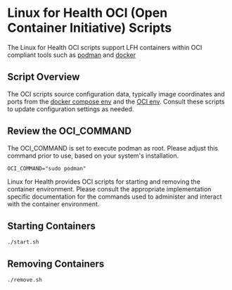 # Linux for Health OCI (Open Container Initiative) Scripts

The Linux for Health OCI scripts support LFH containers within OCI compliant tools such as [podman](http://docs.podman.io/en/latest/Introduction.html)
and [docker](https://www.docker.com/)

## Script Overview

The OCI scripts source configuration data, typically image coordinates and ports from the [docker compose env](../compose/.env)
and the [OCI env](.env). Consult these scripts to update configuration settings as needed.

## Review the OCI_COMMAND
The OCI_COMMAND is set to execute podman as root. Please adjust this command prior to use, based on your system's
installation.

```shell script
OCI_COMMAND="sudo podman"
```  

Linux for Health provides OCI scripts for starting and removing the container environment. Please consult the appropriate
implementation specific documentation for the commands used to administer and interact with the container environment.

## Starting Containers

```shell script
./start.sh
```

## Removing Containers

```shell script
./remove.sh
```